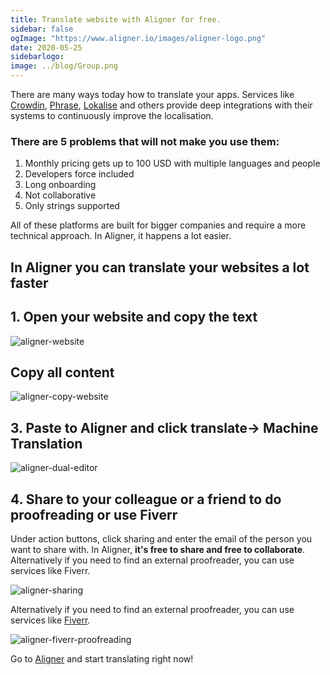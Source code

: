 ```yaml
---
title: Translate website with Aligner for free.
sidebar: false
ogImage: "https://www.aligner.io/images/aligner-logo.png" 
date: 2020-05-25
sidebarlogo: 
image: ../blog/Group.png
---
```


There are many ways today how to translate your apps. Services like [Crowdin]([Crowdin](https://crowdin.com/)), [Phrase](https://phrase.com), [Lokalise](https://phrase.com/) and others provide deep integrations with their systems to continuously improve the localisation. 
### There are 5 problems that will not make you use them:

1. Monthly pricing gets up to 100 USD with multiple languages and people
2. Developers force included
3. Long onboarding
4. Not collaborative
5. Only strings supported

All of these platforms are built for bigger companies and require a more technical approach. In Aligner, it happens a lot easier.

## In Aligner you can translate your websites a lot faster

## 1. Open your website and copy the text

![](../aligner-website.png "aligner-website")

## Copy all content

![](../aligner-website-copying.png "aligner-copy-website")

## 3. Paste to Aligner and click translate-> Machine Translation

![](../aligner-dual-editor.png "aligner-dual-editor")

## 4. Share to your colleague or a friend to do proofreading or use Fiverr

Under action buttons, click sharing and enter the email of the person you want to share with. In Aligner, **it's free to share and free to collaborate**. Alternatively if you need to find an external proofreader, you can use services like Fiverr.


![](../aligner-sharing.png "aligner-sharing")

Alternatively if you need to find an external proofreader, you can use services like [Fiverr](https://www.fiverr.com/search/gigs?query=spanish%20proofread&source=top-bar&search_in=everywhere&search-autocomplete-original-term=spanish%20proofread).

![](../fiverr-spanish-proofreading.png "aligner-fiverr-proofreading")

Go to [Aligner](https://app.aligner.io) and start translating right now!
